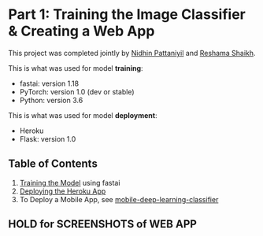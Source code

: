 # Part 1:  Training the Image Classifier & Creating a Web App

This project was completed jointly by [Nidhin Pattaniyil](https://www.linkedin.com/in/nidhinpattaniyil/) and [Reshama Shaikh](https://reshamas.github.io).

This is what was used for model **training**:    
- fastai:  version 1.18
- PyTorch:  version  1.0  (dev or stable)
- Python:  version 3.6

This is what was used for model **deployment**:    
- Heroku
- Flask:  version 1.0
 

## Table of Contents
1.  [Training the Model](docs/1_training.md) using fastai
2.  [Deploying the Heroku App](2_heroku_app.md)
3.  To Deploy a Mobile App, see [mobile-deep-learning-classifier](https://github.com/npatta01/mobile-deep-learning-classifier)




## HOLD for SCREENSHOTS of WEB APP

 


 

 
 
 

